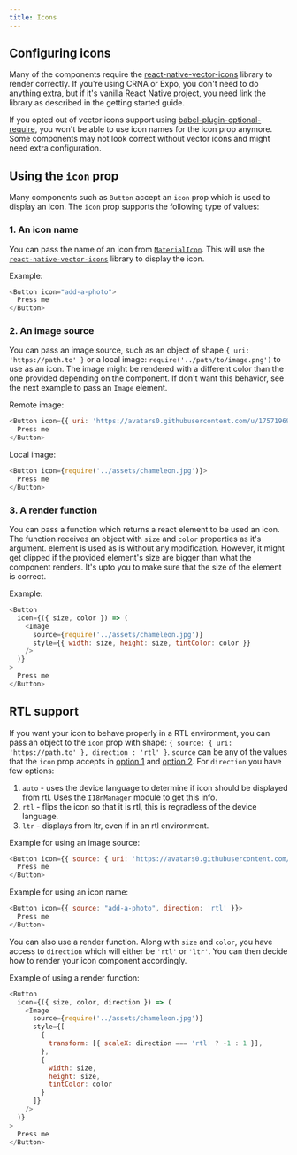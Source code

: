 ```yaml
---
title: Icons
---
```


## Configuring icons

Many of the components require the [react-native-vector-icons](https://github.com/oblador/react-native-vector-icons) library to render correctly. If you're using CRNA or Expo, you don't need to do anything extra, but if it's vanilla React Native project, you need link the library as described in the getting started guide.

If you opted out of vector icons support using [babel-plugin-optional-require](https://github.com/satya164/babel-plugin-optional-require), you won't be able to use icon names for the icon prop anymore. Some components may not look correct without vector icons and might need extra configuration.

## Using the `icon` prop

Many components such as `Button` accept an `icon` prop which is used to display an icon. The `icon` prop supports the following type of values:

### 1. An icon name

You can pass the name of an icon from [`MaterialIcon`](https://material.io/icons/). This will use the [`react-native-vector-icons`](https://github.com/oblador/react-native-vector-icons) library to display the icon.

Example:

```js
<Button icon="add-a-photo">
  Press me
</Button>
```

### 2. An image source

You can pass an image source, such as an object of shape `{ uri: 'https://path.to' }` or a local image: `require('../path/to/image.png')` to use as an icon. The image might be rendered with a different color than the one provided depending on the component. If don't want this behavior, see the next example to pass an `Image` element.

Remote image:

```js
<Button icon={{ uri: 'https://avatars0.githubusercontent.com/u/17571969?v=3&s=400' }}>
  Press me
</Button>
```

Local image:

```js
<Button icon={require('../assets/chameleon.jpg')}>
  Press me
</Button>
```

### 3. A render function

You can pass a function which returns a react element to be used an icon. The function receives an object with `size` and `color` properties as it's argument. element is used as is without any modification. However, it might get clipped if the provided element's size are bigger than what the component renders. It's upto you to make sure that the size of the element is correct.

Example:

```js
<Button
  icon={({ size, color }) => (
    <Image
      source={require('../assets/chameleon.jpg')}
      style={{ width: size, height: size, tintColor: color }}
    />
  )}
>
  Press me
</Button>
```

## RTL support

If you want your icon to behave properly in a RTL environment, you can pass an object to the `icon` prop with shape: `{ source: { uri: 'https://path.to' }, direction : 'rtl' }`. `source` can be any of the values that the `icon` prop accepts in [option 1](#1.-an-icon-name) and [option 2](#2.-an-image-source). For `direction` you have few options:

1. `auto` - uses the device language to determine if icon should be displayed from rtl. Uses the `I18nManager` module to get this info.
2. `rtl` - flips the icon so that it is rtl, this is regradless of the device language.
3. `ltr` - displays from ltr, even if in an rtl environment.

Example for using an image source:

```js
<Button icon={{ source: { uri: 'https://avatars0.githubusercontent.com/u/17571969?v=3&s=400' }, direction: 'rtl' }}>
  Press me
</Button>
```

Example for using an icon name:

```js
<Button icon={{ source: "add-a-photo", direction: 'rtl' }}>
  Press me
</Button>
```

You can also use a render function. Along with `size` and `color`, you have access to `direction` which will either be `'rtl'` or `'ltr'`. You can then decide how to render your icon component accordingly.

Example of using a render function:

```js
<Button
  icon={({ size, color, direction }) => (
    <Image
      source={require('../assets/chameleon.jpg')}
      style={[
        {
          transform: [{ scaleX: direction === 'rtl' ? -1 : 1 }],
        },
        {
          width: size,
          height: size,
          tintColor: color
        }
      ]}
    />
  )}
>
  Press me
</Button>
```
